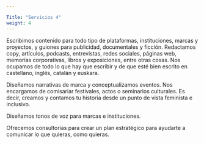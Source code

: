 ```yaml
---

Title: "Servicios 4"
weight: 4
---
```

Escribimos contenido para todo tipo de plataformas, instituciones, marcas y proyectos, y guiones para publicidad, documentales y ficción. Redactamos copy, artículos, podcasts, entrevistas, redes sociales, páginas web, memorias corporativas, libros y exposiciones, entre otras cosas. Nos ocupamos de todo lo que hay que escribir y de que esté bien escrito en castellano, inglés, catalán y euskara.

Diseñamos narrativas de marca y conceptualizamos eventos. Nos encargamos de comisariar festivales, actos o seminarios culturales. Es decir, creamos y contamos tu historia desde un punto de vista feminista e inclusivo.

Diseñamos tonos de voz para marcas e instituciones. 

Ofrecemos consultorías para crear un plan estratégico para ayudarte a comunicar lo que quieras, como quieras. 